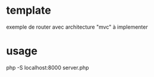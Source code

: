 # template 

exemple de router avec architecture "mvc" à implementer

# usage 

php -S localhost:8000 server.php